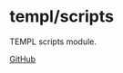 # templ/scripts

TEMPL scripts module.

[GitHub](https://github.com/rjoydip/templ/tree/main/scripts)

